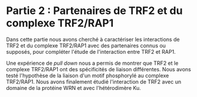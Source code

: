 # Partie 2 : Partenaires de TRF2 et du complexe TRF2/RAP1

Dans cette partie nous avons cherché à caractériser les interactions de TRF2 et
du complexe TRF2/RAP1 avec des partenaires connus ou supposés, pour compléter
l'étude de l'interaction entre TRF2 et RAP1.

Une expérience de *pull down* nous a permis de montrer que TRF2 et le complexe
TRF2/RAP1 ont des spécificités de liaison différentes. Nous avons testé
l'hypothèse de la liaison d'un motif phosphorylé au complexe TRF2/RAP1.
Nous avons finalement étudié l'interaction de TRF2 avec un domaine de la
protéine WRN et avec l'hétérodimère Ku.

